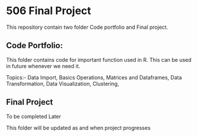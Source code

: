 # 506 Final Project


This repository contain two folder Code portfolio and Final project. 

## Code Portfolio: 
This folder contains code for important function used in R. This can be used in future whenever we need it.

Topics:-
Data Import,
Basics Operations,
Matrices and Dataframes,
Data Transformation,
Data Visualization,
Clustering,

## Final Project

To be completed Later

This folder will be updated as and when project progresses
